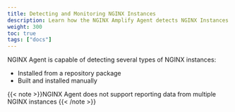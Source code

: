 ```yaml
---
title: Detecting and Monitoring NGINX Instances
description: Learn how the NGINX Amplify Agent detects NGINX Instances.
weight: 300
toc: true
tags: ["docs"]
---
```


NGINX Agent is capable of detecting several types of NGINX instances:

  * Installed from a repository package
  * Built and installed manually

{{< note >}}NGINX Agent does not support reporting data from multiple NGINX instances {{< /note >}}